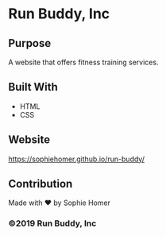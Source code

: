 # Run Buddy, Inc

## Purpose
A website that offers fitness training services. 

## Built With
* HTML
* CSS

## Website
https://sophiehomer.github.io/run-buddy/

## Contribution
Made with ❤️ by Sophie Homer

### ©️2019 Run Buddy, Inc 
